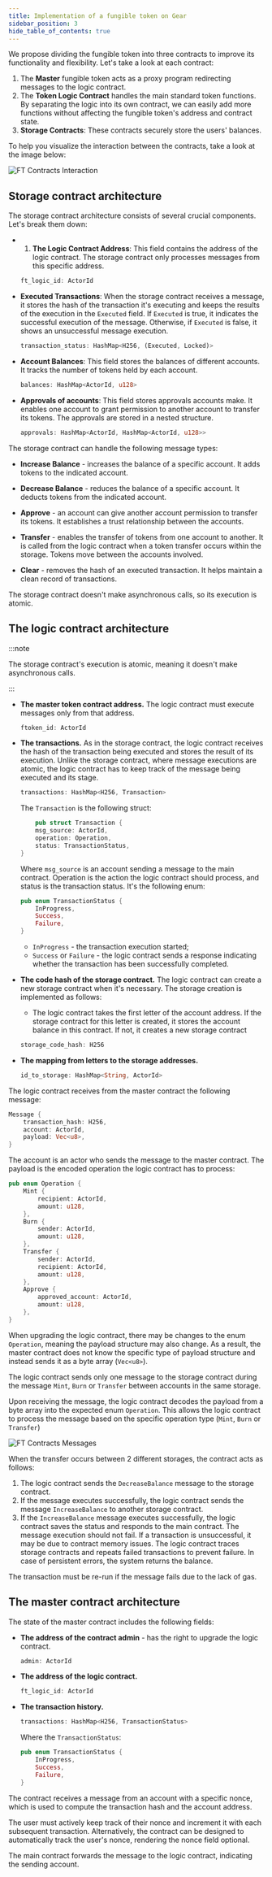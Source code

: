 ```yaml
---
title: Implementation of a fungible token on Gear
sidebar_position: 3
hide_table_of_contents: true
---
```


We propose dividing the fungible token into three contracts to improve its functionality and flexibility. Let's take a look at each contract:

1. The **Master** fungible token acts as a proxy program redirecting messages to the logic contract.
2. The **Token Logic Contract** handles the main standard token functions. By separating the logic into its own contract, we can easily add more functions without affecting the fungible token's address and contract state.
3. **Storage Contracts**: These contracts securely store the users' balances.

To help you visualize the interaction between the contracts, take a look at the image below:

![FT Contracts Interaction](/img/14/ft-contracts-interaction.jpg)

## Storage contract architecture

The storage contract architecture consists of several crucial components. Let's break them down:

- 1. **The Logic Contract Address**: This field contains the address of the logic contract. The storage contract only processes messages from this specific address. 

    ```rust
    ft_logic_id: ActorId
    ```

- **Executed Transactions**: When the storage contract receives a message, it stores the hash of the transaction it's executing and keeps the results of the execution in the `Executed` field. If `Executed` is true, it indicates the successful execution of the message. Otherwise, if `Executed` is false, it shows an unsuccessful message execution.

    ```rust
    transaction_status: HashMap<H256, (Executed, Locked)>
    ```

- **Account Balances**: This field stores the balances of different accounts. It tracks the number of tokens held by each account.

    ```rust
    balances: HashMap<ActorId, u128>
    ```

- **Approvals of accounts**: This field stores approvals accounts make. It enables one account to grant permission to another account to transfer its tokens. The approvals are stored in a nested structure.

    ```rust
    approvals: HashMap<ActorId, HashMap<ActorId, u128>>
    ```

The storage contract can handle the following message types:

- **Increase Balance** - increases the balance of a specific account. It adds tokens to the indicated account.

- **Decrease Balance** - reduces the balance of a specific account. It deducts tokens from the indicated account.

- **Approve** - an account can give another account permission to transfer its tokens. It establishes a trust relationship between the accounts.

- **Transfer** - enables the transfer of tokens from one account to another. It is called from the logic contract when a token transfer occurs within the storage. Tokens move between the accounts involved.

- **Clear** - removes the hash of an executed transaction. It helps maintain a clean record of transactions.

The storage contract doesn't make asynchronous calls, so its execution is atomic.

## The logic contract architecture

:::note

The storage contract's execution is atomic, meaning it doesn't make asynchronous calls.

:::

- **The master token contract address.** The logic contract must execute messages only from that address.

    ```rust
    ftoken_id: ActorId
    ```

- **The transactions.** As in the storage contract, the logic contract receives the hash of the transaction being executed and stores the result of its execution. Unlike the storage contract, where message executions are atomic, the logic contract has to keep track of the message being executed and its stage.

    ```rust
    transactions: HashMap<H256, Transaction>
    ```

    The `Transaction` is the following struct:

    ```rust
        pub struct Transaction {
        msg_source: ActorId,
        operation: Operation,
        status: TransactionStatus,
    }
    ```

    Where `msg_source` is an account sending a message to the main contract. Operation is the action the logic contract should process, and status is the transaction status. It's the following enum:

    ```rust
    pub enum TransactionStatus {
        InProgress,
        Success,
        Failure,
    }
    ```

    - `InProgress` - the transaction execution started;
    - `Success` or `Failure` - the logic contract sends a response indicating whether the transaction has been successfully completed.

- **The code hash of the storage contract.** The logic contract can create a new storage contract when it's necessary. The storage creation is implemented as follows:

    - The logic contract takes the first letter of the account address. If the storage contract for this letter is created, it stores the account balance in this contract. If not, it creates a new storage contract

    ```rust
    storage_code_hash: H256
    ```

- **The mapping from letters to the storage addresses.**

    ```rust
    id_to_storage: HashMap<String, ActorId>
    ```

The logic contract receives from the master contract the following message:

```rust
Message {
    transaction_hash: H256,
    account: ActorId,
    payload: Vec<u8>,
}
```

The account is an actor who sends the message to the master contract. The payload is the encoded operation the logic contract has to process:

```rust
pub enum Operation {
    Mint {
        recipient: ActorId,
        amount: u128,
    },
    Burn {
        sender: ActorId,
        amount: u128,
    },
    Transfer {
        sender: ActorId,
        recipient: ActorId,
        amount: u128,
    },
    Approve {
        approved_account: ActorId,
        amount: u128,
    },
}
```

When upgrading the logic contract, there may be changes to the enum `Operation`, meaning the payload structure may also change. As a result, the master contract does not know the specific type of payload structure and instead sends it as a byte array (`Vec<u8>`).

The logic contract sends only one message to the storage contract during the message `Mint`, `Burn` or `Transfer` between accounts in the same storage.

Upon receiving the message, the logic contract decodes the payload from a byte array into the expected enum `Operation`. This allows the logic contract to process the message based on the specific operation type (`Mint`, `Burn` or `Transfer`)

![FT Contracts Messages](/img/14/ft-contracts-messages.png)

When the transfer occurs between 2 different storages, the contract acts as follows:

1. The logic contract sends the `DecreaseBalance` message to the storage contract.
2. If the message executes successfully, the logic contract sends the message `IncreaseBalance` to another storage contract.
3. If the `IncreaseBalance` message executes successfully, the logic contract saves the status and responds to the main contract. The message execution should not fail. If a transaction is unsuccessful, it may be due to contract memory issues. The logic contract traces storage contracts and repeats failed transactions to prevent failure. In case of persistent errors, the system returns the balance.

The transaction must be re-run if the message fails due to the lack of gas.

## The master contract architecture

The state of the master contract includes the following fields:

- **The address of the contract admin** - has the right to upgrade the logic contract.

    ```rust
    admin: ActorId
    ```

- **The address of the logic contract.**

    ```rust
    ft_logic_id: ActorId
    ```

- **The transaction history.**

    ```rust
    transactions: HashMap<H256, TransactionStatus>
    ```

    Where the `TransactionStatus`:

    ```rust
    pub enum TransactionStatus {
        InProgress,
        Success,
        Failure,
    }
    ```

The contract receives a message from an account with a specific nonce, which is used to compute the transaction hash and the account address.

The user must actively keep track of their nonce and increment it with each subsequent transaction. Alternatively, the contract can be designed to automatically track the user's nonce, rendering the nonce field optional.

The main contract forwards the message to the logic contract, indicating the sending account.
